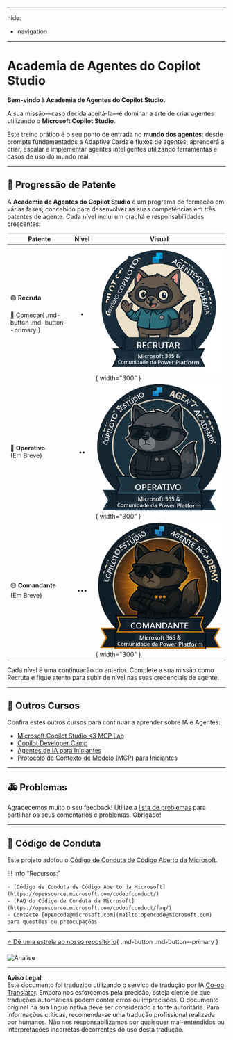 <!--
CO_OP_TRANSLATOR_METADATA:
{
  "original_hash": "15e57e059ce7689d602d7853187235cd",
  "translation_date": "2025-10-18T02:42:09+00:00",
  "source_file": "docs/index.md",
  "language_code": "pt"
}
-->
---
hide:
- navigation
---

# Academia de Agentes do Copilot Studio

**Bem-vindo à Academia de Agentes do Copilot Studio.**  

A sua missão—caso decida aceitá-la—é dominar a arte de criar agentes utilizando o **Microsoft Copilot Studio**.

Este treino prático é o seu ponto de entrada no **mundo dos agentes**: desde prompts fundamentados a Adaptive Cards e fluxos de agentes, aprenderá a criar, escalar e implementar agentes inteligentes utilizando ferramentas e casos de uso do mundo real.

---

## 🏅 Progressão de Patente

A **Academia de Agentes do Copilot Studio** é um programa de formação em várias fases, concebido para desenvolver as suas competências em três patentes de agente. Cada nível inclui um crachá e responsabilidades crescentes:

| Patente          | Nível | Visual |
|------------------|:-----:|--------|
| 🟢 **Recruta**</br></br>[🚀 Começar](https://aka.ms/agent-academy-recruit){ .md-button .md-button--primary }     | •     | ![Crachá de Recruta](../../../translated_images/mcs-agent-academy-recruit-badge.ae42fcac011188229cda7c92da096df498ae9d647b2f66c6edf16befbbcbb339.pt.png){ width="300" }     |
| 🔵 **Operativo**</br>(Em Breve)   | ••    | ![Crachá de Operativo](../../../translated_images/mcs-agent-academy-operative-badge.1366e342a9b895d01f94429b640bca24ed169dbcb9dc099ba149b92825c7a0ac.pt.png){ width="300" } |
| 🟡 **Comandante**</br>(Em Breve)    | •••   | ![Crachá de Comandante](../../../translated_images/mcs-agent-academy-commander-badge.a62ed6b9c3c9bf697286fbfd692b3dddc69a95d0d519b8776667a7bd50e2a183.pt.png){ width="300" } |

Cada nível é uma continuação do anterior. Complete a sua missão como Recruta e fique atento para subir de nível nas suas credenciais de agente.

---

## 🎒 Outros Cursos

Confira estes outros cursos para continuar a aprender sobre IA e Agentes:

- [Microsoft Copilot Studio <3 MCP Lab](https://aka.ms/mcsmcplab)
- [Copilot Developer Camp](https://microsoft.github.io/copilot-camp/)
- [Agentes de IA para Iniciantes](https://microsoft.github.io/ai-agents-for-beginners/)
- [Protocolo de Contexto de Modelo (MCP) para Iniciantes](https://github.com/microsoft/mcp-for-beginners)

---

## 🚑 Problemas

Agradecemos muito o seu feedback! Utilize a [lista de problemas](https://github.com/microsoft/agent-academy/issues) para partilhar os seus comentários e problemas. Obrigado!

---

## 📜 Código de Conduta

Este projeto adotou o [Código de Conduta de Código Aberto da Microsoft](https://opensource.microsoft.com/codeofconduct/).

!!! info "Recursos:"

    - [Código de Conduta de Código Aberto da Microsoft](https://opensource.microsoft.com/codeofconduct/)
    - [FAQ do Código de Conduta da Microsoft](https://opensource.microsoft.com/codeofconduct/faq/)
    - Contacte [opencode@microsoft.com](mailto:opencode@microsoft.com) para questões ou preocupações

---

[⭐️ Dê uma estrela ao nosso repositório](https://github.com/microsoft/agent-academy){ .md-button .md-button--primary }

<!-- markdownlint-disable-next-line MD033 -->
<img src="https://m365-visitor-stats.azurewebsites.net/agent-academy/index" alt="Análise" />

---

**Aviso Legal**:  
Este documento foi traduzido utilizando o serviço de tradução por IA [Co-op Translator](https://github.com/Azure/co-op-translator). Embora nos esforcemos pela precisão, esteja ciente de que traduções automáticas podem conter erros ou imprecisões. O documento original na sua língua nativa deve ser considerado a fonte autoritária. Para informações críticas, recomenda-se uma tradução profissional realizada por humanos. Não nos responsabilizamos por quaisquer mal-entendidos ou interpretações incorretas decorrentes do uso desta tradução.